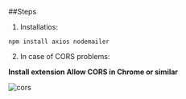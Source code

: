 ##Steps

1. Installatios:

```
npm install axios nodemailer

```
2. In case of CORS problems:

**Install extension Allow CORS in Chrome or similar**

![cors](https://user-images.githubusercontent.com/68760595/135777678-f2ea7ae8-c283-45f1-b1e7-baca591a6da5.png)

